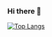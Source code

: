 ### Hi there 👋


[![Top Langs](https://github-readme-stats.vercel.app/api/top-langs/?username=YOILLO&layout=compact)](https://github.com/YOILLO/github-readme-stats)

<!--
**YOILLO/YOILLO** is a ✨ _special_ ✨ repository because its `README.md` (this file) appears on your GitHub profile.

Here are some ideas to get you started:

- 🔭 I’m currently working on ...
- 🌱 I’m currently learning ...
- 👯 I’m looking to collaborate on ...
- 🤔 I’m looking for help with ...
- 💬 Ask me about ...
- 📫 How to reach me: ...
- 😄 Pronouns: ...
- ⚡ Fun fact: ...
-->
